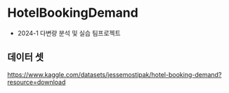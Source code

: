 # HotelBookingDemand
- 2024-1 다변량 분석 및 실습 팀프로젝트

## 데이터 셋 
https://www.kaggle.com/datasets/jessemostipak/hotel-booking-demand?resource=download
